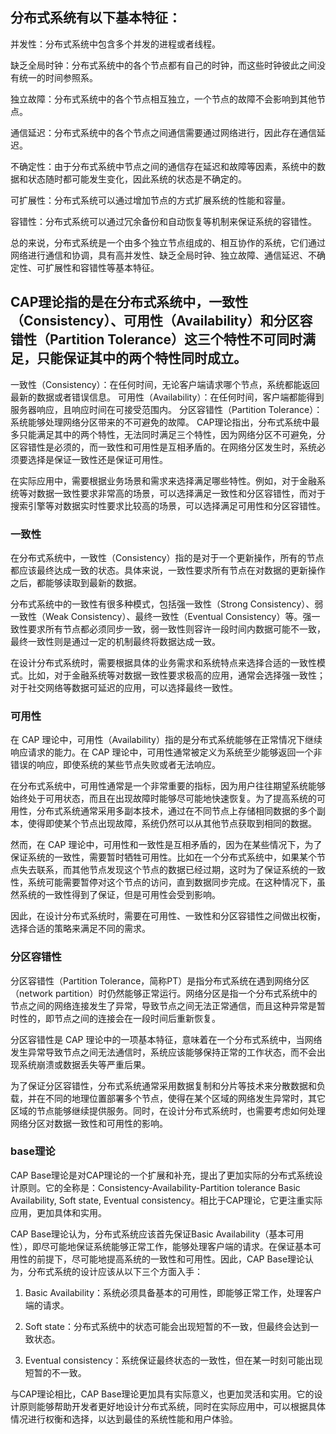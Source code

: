 ## 分布式系统有以下基本特征：

并发性：分布式系统中包含多个并发的进程或者线程。

缺乏全局时钟：分布式系统中的各个节点都有自己的时钟，而这些时钟彼此之间没有统一的时间参照系。

独立故障：分布式系统中的各个节点相互独立，一个节点的故障不会影响到其他节点。

通信延迟：分布式系统中的各个节点之间通信需要通过网络进行，因此存在通信延迟。

不确定性：由于分布式系统中节点之间的通信存在延迟和故障等因素，系统中的数据和状态随时都可能发生变化，因此系统的状态是不确定的。

可扩展性：分布式系统可以通过增加节点的方式扩展系统的性能和容量。

容错性：分布式系统可以通过冗余备份和自动恢复等机制来保证系统的容错性。

总的来说，分布式系统是一个由多个独立节点组成的、相互协作的系统，它们通过网络进行通信和协调，具有高并发性、缺乏全局时钟、独立故障、通信延迟、不确定性、可扩展性和容错性等基本特征。

## CAP理论指的是在分布式系统中，一致性（Consistency）、可用性（Availability）和分区容错性（Partition Tolerance）这三个特性不可同时满足，只能保证其中的两个特性同时成立。

一致性（Consistency）：在任何时间，无论客户端请求哪个节点，系统都能返回最新的数据或者错误信息。
可用性（Availability）：在任何时间，客户端都能得到服务器响应，且响应时间在可接受范围内。
分区容错性（Partition Tolerance）：系统能够处理网络分区带来的不可避免的故障。
CAP理论指出，分布式系统中最多只能满足其中的两个特性，无法同时满足三个特性，因为网络分区不可避免，分区容错性是必须的，而一致性和可用性是互相矛盾的。在网络分区发生时，系统必须要选择是保证一致性还是保证可用性。

在实际应用中，需要根据业务场景和需求来选择满足哪些特性。例如，对于金融系统等对数据一致性要求非常高的场景，可以选择满足一致性和分区容错性，而对于搜索引擎等对数据实时性要求比较高的场景，可以选择满足可用性和分区容错性。

### 一致性
在分布式系统中，一致性（Consistency）指的是对于一个更新操作，所有的节点都应该最终达成一致的状态。具体来说，一致性要求所有节点在对数据的更新操作之后，都能够读取到最新的数据。

分布式系统中的一致性有很多种模式，包括强一致性（Strong Consistency）、弱一致性（Weak Consistency）、最终一致性（Eventual Consistency）等。强一致性要求所有节点都必须同步一致，弱一致性则容许一段时间内数据可能不一致，最终一致性则是通过一定的机制最终将数据达成一致。

在设计分布式系统时，需要根据具体的业务需求和系统特点来选择合适的一致性模式。比如，对于金融系统等对数据一致性要求极高的应用，通常会选择强一致性；对于社交网络等数据可延迟的应用，可以选择最终一致性。

### 可用性
在 CAP 理论中，可用性（Availability）指的是分布式系统能够在正常情况下继续响应请求的能力。在 CAP 理论中，可用性通常被定义为系统至少能够返回一个非错误的响应，即使系统的某些节点失败或者无法响应。

在分布式系统中，可用性通常是一个非常重要的指标，因为用户往往期望系统能够始终处于可用状态，而且在出现故障时能够尽可能地快速恢复。为了提高系统的可用性，分布式系统通常采用多副本技术，通过在不同节点上存储相同数据的多个副本，使得即使某个节点出现故障，系统仍然可以从其他节点获取到相同的数据。

然而，在 CAP 理论中，可用性和一致性是互相矛盾的，因为在某些情况下，为了保证系统的一致性，需要暂时牺牲可用性。比如在一个分布式系统中，如果某个节点失去联系，而其他节点发现这个节点的数据已经过期，这时为了保证系统的一致性，系统可能需要暂停对这个节点的访问，直到数据同步完成。在这种情况下，虽然系统的一致性得到了保证，但是可用性会受到影响。

因此，在设计分布式系统时，需要在可用性、一致性和分区容错性之间做出权衡，选择合适的策略来满足不同的需求。

### 分区容错性
分区容错性（Partition Tolerance，简称PT）是指分布式系统在遇到网络分区（network partition）时仍然能够正常运行。网络分区是指一个分布式系统中的节点之间的网络连接发生了异常，导致节点之间无法正常通信，而且这种异常是暂时性的，即节点之间的连接会在一段时间后重新恢复。

分区容错性是 CAP 理论中的一项基本特征，意味着在一个分布式系统中，当网络发生异常导致节点之间无法通信时，系统应该能够保持正常的工作状态，而不会出现系统崩溃或数据丢失等严重后果。

为了保证分区容错性，分布式系统通常采用数据复制和分片等技术来分散数据和负载，并在不同的地理位置部署多个节点，使得在某个区域的网络发生异常时，其它区域的节点能够继续提供服务。同时，在设计分布式系统时，也需要考虑如何处理网络分区对数据一致性和可用性的影响。

### base理论
CAP Base理论是对CAP理论的一个扩展和补充，提出了更加实际的分布式系统设计原则。它的全称是：Consistency-Availability-Partition tolerance Basic Availability, Soft state, Eventual consistency。相比于CAP理论，它更注重实际应用，更加具体和实用。

CAP Base理论认为，分布式系统应该首先保证Basic Availability（基本可用性），即尽可能地保证系统能够正常工作，能够处理客户端的请求。在保证基本可用性的前提下，尽可能地提高系统的一致性和可用性。因此，CAP Base理论认为，分布式系统的设计应该从以下三个方面入手：

1. Basic Availability：系统必须具备基本的可用性，即能够正常工作，处理客户端的请求。

2. Soft state：分布式系统中的状态可能会出现短暂的不一致，但最终会达到一致状态。

3. Eventual consistency：系统保证最终状态的一致性，但在某一时刻可能出现短暂的不一致。

与CAP理论相比，CAP Base理论更加具有实际意义，也更加灵活和实用。它的设计原则能够帮助开发者更好地设计分布式系统，同时在实际应用中，可以根据具体情况进行权衡和选择，以达到最佳的系统性能和用户体验。

